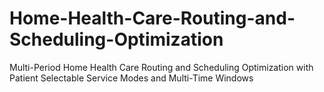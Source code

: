 # Home-Health-Care-Routing-and-Scheduling-Optimization
Multi-Period Home Health Care Routing and Scheduling Optimization with Patient Selectable Service Modes and Multi-Time Windows
